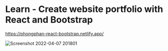 # Learn - Create website portfolio with React and Bootstrap

https://phongphan-react-bootstrap.netlify.app/

![Screenshot 2022-04-07 201801](https://user-images.githubusercontent.com/99658011/162207868-7f1bb972-f085-4dab-8bbe-cd5f600fb1c2.jpg)

